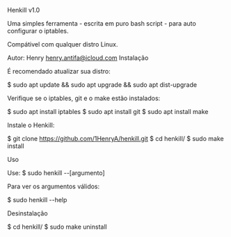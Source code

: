 Henkill v1.0

Uma simples ferramenta - escrita em puro bash script - para auto configurar o iptables.

Compátivel com qualquer distro Linux.

Autor: Henry <henry.antifa@icloud.com>
Instalação

É recomendado atualizar sua distro:

$ sudo apt update && sudo apt upgrade && sudo apt dist-upgrade

Verifique se o iptables, git e o make estão instalados:

$ sudo apt install iptables
$ sudo apt install git
$ sudo apt install make

Instale o Henkill:

$ git clone https://github.com/1HenryA/henkill.git
$ cd henkill/
$ sudo make install

Uso

Use: $ sudo henkill --[argumento]

Para ver os argumentos válidos:

$ sudo henkill --help

Desinstalação

$ cd henkill/
$ sudo make uninstall
